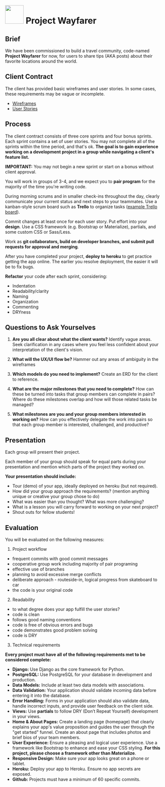 # <img src="https://cloud.githubusercontent.com/assets/7833470/10899314/63829980-8188-11e5-8cdd-4ded5bcb6e36.png" height="60"> Project Wayfarer

## Brief

We have been commissioned to build a travel community, code-named **Project Wayfarer** for now, for users to share tips (AKA posts) about their favorite locations around the world.

## Client Contract

The client has provided basic wireframes and user stories. In some cases, these requirements may be vague or incomplete.

- [Wireframes](./wireframes.png)
- [User Stories](./user-stories.md)

## Process

The client contract consists of three core sprints and four bonus sprints. Each sprint contains a set of user stories. You may not complete all of the sprints within the time period, and that's ok. **The goal is to gain experience working on a development project in a group while navigating a client's feature list.**

**IMPORTANT:** You may not begin a new sprint or start on a bonus without client approval.

You will work in groups of 3-4, and we expect you to **pair program** for the majority of the time you're writing code.

During morning scrums and in smaller check-ins throughout the day, clearly communicate your current status and next steps to your teammates. Use a kanban-style scrum board such as **Trello** to organize tasks ([example Trello board](https://trello.com/b/JPdt327u/vagabond)).

Commit changes at least once for each user story. Put effort into your **design**. Use a CSS framework (e.g. Bootstrap or Materialize), partials, and some custom CSS or Sass/Less.

Work as **git collaborators, build on developer branches, and submit pull requests for approval and merging**.

After you have completed your project, **deploy to heroku** to get practice getting the app online. The earlier you resolve deployment, the easier it will be to fix bugs.

**Refactor** your code after each sprint, considering:

- Indentation
- Readability/clarity
- Naming
- Organization
- Commenting
- DRYness

## Questions to Ask Yourselves

1. **Are you all clear about what the client wants?** Identify vague areas. Seek clarification in any cases where you feel less confident about your interpretation of the client's vision.

2. **What will the UX/UI flow be?** Hammer out any areas of ambiguity in the wireframes

3. **Which models do you need to implement?** Create an ERD for the client to reference.

4. **What are the major milestones that you need to complete?** How can these be turned into tasks that group members can complete in pairs? Where do these milestones overlap and how will those related tasks be managed?

5. **What milestones are you and your group members interested in working on?** How can you effectively delegate the work into pairs so that each group member is interested, challenged, and productive?

## Presentation

Each group will present their project.

Each member of your group should speak for equal parts during your presentation and mention which parts of the project they worked on.

**Your presentation should include:**

- Tour (demo) of your app, ideally deployed on heroku (but not required).
- How did your group approach the requirements? (mention anything unique or creative your group chose to do)
- What was easier than you thought? What was more challenging?
- What is a lesson you will carry forward to working on your next project?
- Shout outs for fellow students!

## Evaluation

You will be evaluated on the following measures:

1. Project workflow

- frequent commits with good commit messages
- cooperative group work including majority of pair programing
- effective use of branches
- planning to avoid excessive merge conflicts
- deliberate approach - routeside-in, logical progress from skateboard to car
- the code is your original code

2. Readability

- to what degree does your app fulfill the user stories?
- code is clean
- follows good naming conventions
- code is free of obvious errors and bugs
- code demonstrates good problem solving
- code is DRY

3. Technical requirements

**Every project must have all of the following requirements met to be considered complete:**

- **Django:** Use Django as the core framework for Python.
- **PostgreSQL:** Use PostgreSQL for your database in development and production.
- **Data Models:** Include at least two data models with associations.
- **Data Validation:** Your application should validate incoming data before entering it into the database.
- **Error Handling:** Forms in your application should also validate data, handle incorrect inputs, and provide user feedback on the client side.
- **Views:** Use **partials** to follow DRY (Don’t Repeat Yourself) development in your views.
- **Home & About Pages:** Create a landing page (homepage) that clearly explains your app's value proposition and guides the user through the "get started" funnel. Create an about page that includes photos and brief bios of your team members.
- **User Experience:** Ensure a pleasing and logical user experience. Use a framework like Bootstrap to enhance and ease your CSS styling. **For this project, please choose a framework other than Materialize**.
- **Responsive Design:** Make sure your app looks great on a phone or tablet.
- **Heroku:** Deploy your app to Heroku. Ensure no app secrets are exposed.
- **Github:** Projects must have a minimum of 60 specific commits.

